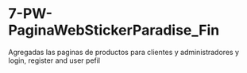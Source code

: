 # 7-PW-PaginaWebStickerParadise_Fin
Agregadas las paginas de productos para clientes y administradores y login, register and user pefil 

